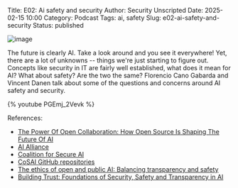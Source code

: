Title: E02: Ai safety and security
Author: Security Unscripted
Date: 2025-02-15 10:00
Category: Podcast
Tags: ai, safety
Slug: e02-ai-safety-and-security
Status: published

![image]({static}/covers/e02.png)

The future is clearly AI.  Take a look around and you see it everywhere!  Yet, there are a lot of unknowns -- things we're just starting to figure out.  Concepts like security in IT are fairly well established, what does it mean for AI?  What about safety?  Are the two the same?  Florencio Cano Gabarda and Vincent Danen talk about some of the questions and concerns around AI safety and security.

{% youtube PGEmj_2Vevk %}

References:
* [The Power Of Open Collaboration: How Open Source Is Shaping The Future Of AI](https://www.forbes.com/councils/forbestechcouncil/2025/01/03/the-power-of-open-collaboration-how-open-source-is-shaping-the-future-of-ai/)
* [AI Alliance](https://thealliance.ai/)
* [Coalition for Secure AI](https://www.coalitionforsecureai.org/)
* [CoSAI GitHub repositories](https://github.com/cosai-oasis)
* [The ethics of open and public AI: Balancing transparency and safety](https://www.redhat.com/en/blog/ethics-open-and-public-ai-balancing-transparency-and-safety)
* [Building Trust: Foundations of Security, Safety and Transparency in AI](https://arxiv.org/abs/2411.12275)

